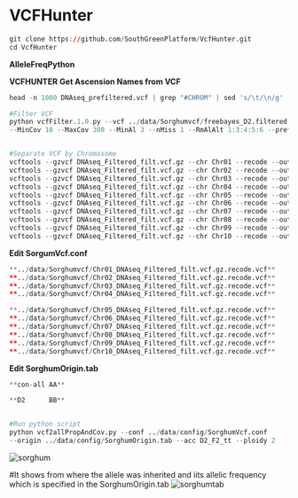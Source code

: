 # VCFHunter

```r
git clone https://github.com/SouthGreenPlatform/VcfHunter.git
cd VcfHunter
```


**AlleleFreqPython**

**VCFHUNTER**
**Get Ascension Names from VCF**
```r
head -n 1000 DNAseq_prefiltered.vcf | grep "#CHROM" | sed 's/\t/\n/g' | tail -n +10 > all_names.tab

#Filter VCF
python vcfFilter.1.0.py --vcf ../data/Sorghumvcf/freebayes_D2.filtered.vcf --names sorghum_all_names.tab 
--MinCov 10 --MaxCov 300 --MinAl 3 --nMiss 1 --RmAlAlt 1:3:4:5:6 --prefix DNAseq_Filtered -g y


#Separate VCF by Chromosome
vcftools --gzvcf DNAseq_Filtered_filt.vcf.gz --chr Chr01 --recode --out ../data/Sorghumvcf/Chr01_DNAseq_Filtered_filt.vcf.gz
vcftools --gzvcf DNAseq_Filtered_filt.vcf.gz --chr Chr02 --recode --out ../data/Sorghumvcf/Chr02_DNAseq_Filtered_filt.vcf.gz
vcftools --gzvcf DNAseq_Filtered_filt.vcf.gz --chr Chr03 --recode --out ../data/Sorghumvcf/Chr03_DNAseq_Filtered_filt.vcf.gz
vcftools --gzvcf DNAseq_Filtered_filt.vcf.gz --chr Chr04 --recode --out ../data/Sorghumvcf/Chr04_DNAseq_Filtered_filt.vcf.gz
vcftools --gzvcf DNAseq_Filtered_filt.vcf.gz --chr Chr05 --recode --out ../data/Sorghumvcf/Chr05_DNAseq_Filtered_filt.vcf.gz
vcftools --gzvcf DNAseq_Filtered_filt.vcf.gz --chr Chr06 --recode --out ../data/Sorghumvcf/Chr06_DNAseq_Filtered_filt.vcf.gz
vcftools --gzvcf DNAseq_Filtered_filt.vcf.gz --chr Chr07 --recode --out ../data/Sorghumvcf/Chr07_DNAseq_Filtered_filt.vcf.gz
vcftools --gzvcf DNAseq_Filtered_filt.vcf.gz --chr Chr08 --recode --out ../data/Sorghumvcf/Chr08_DNAseq_Filtered_filt.vcf.gz
vcftools --gzvcf DNAseq_Filtered_filt.vcf.gz --chr Chr09 --recode --out ../data/Sorghumvcf/Chr09_DNAseq_Filtered_filt.vcf.gz
vcftools --gzvcf DNAseq_Filtered_filt.vcf.gz --chr Chr10 --recode --out ../data/Sorghumvcf/Chr10_DNAseq_Filtered_filt.vcf.gz

```
**Edit SorgumVcf.conf**


```r
**../data/Sorghumvcf/Chr01_DNAseq_Filtered_filt.vcf.gz.recode.vcf**
**../data/Sorghumvcf/Chr02_DNAseq_Filtered_filt.vcf.gz.recode.vcf**
**../data/Sorghumvcf/Chr03_DNAseq_Filtered_filt.vcf.gz.recode.vcf**
**../data/Sorghumvcf/Chr04_DNAseq_Filtered_filt.vcf.gz.recode.vcf**
```

```r
**../data/Sorghumvcf/Chr05_DNAseq_Filtered_filt.vcf.gz.recode.vcf**
**../data/Sorghumvcf/Chr06_DNAseq_Filtered_filt.vcf.gz.recode.vcf**
**../data/Sorghumvcf/Chr07_DNAseq_Filtered_filt.vcf.gz.recode.vcf**
**../data/Sorghumvcf/Chr08_DNAseq_Filtered_filt.vcf.gz.recode.vcf**
**../data/Sorghumvcf/Chr09_DNAseq_Filtered_filt.vcf.gz.recode.vcf**
**../data/Sorghumvcf/Chr10_DNAseq_Filtered_filt.vcf.gz.recode.vcf**
```

**Edit SorghumOrigin.tab**
```r
**con-all AA**
```
```r
**D2      BB**
```


```r

#Run python script
python vcf2allPropAndCov.py --conf ../data/config/SorghumVcf.conf
--origin ../data/config/SorghumOrigin.tab --acc D2_F2_tt --ploidy 2

```
![sorghum](https://user-images.githubusercontent.com/93121277/179225452-ade0c628-955b-40f3-a7fd-1cb77edf8f20.png)


#It shows from where the allele was inherited and iits allelic frequency which is specified in the SorghumOrigin.tab
![sorghumtab](https://user-images.githubusercontent.com/93121277/179226513-24e5d1f9-49e6-481d-8baa-cbca3b3c7d42.png)


